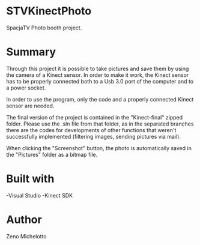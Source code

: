 # STVKinectPhoto
SpacjaTV Photo booth project.

# Summary
Through this project it is possible to take pictures and save them by using the camera of a Kinect sensor. In order to make it work, the Kinect sensor has to be properly connected both to a Usb 3.0 port of the computer and to a power socket.

In order to use the program, only the code and a properly connected Kinect sensor are needed.

The final version of the project is contained in the "Kinect-final" zipped folder. Please use the .sln file from that folder, as in the separated branches there are the codes for developments of other functions that weren't successfully implemented (filtering images, sending pictures via mail).

When clicking the "Screenshot" button, the photo is automatically saved in the "Pictures" folder as a bitmap file.

# Built with
-Visual Studio
-Kinect SDK

# Author
Zeno Michelotto
